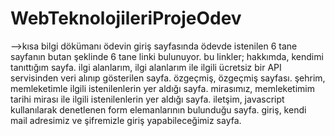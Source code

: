 # WebTeknolojileriProjeOdev
-->kısa bilgi dökümanı
ödevin giriş sayfasında ödevde istenilen 6 tane sayfanın butan şeklinde 6 tane linki bulunuyor.
bu linkler; 
hakkımda, kendimi tanıttığım sayfa.
ilgi alanlarım, ilgi alanlarım ile ilgili ücretsiz bir API servisinden veri alınıp gösterilen sayfa.
özgeçmiş, özgeçmiş sayfası.
şehrim, memleketimle ilgili istenilenlerin yer aldığı sayfa.
mirasımız, memleketimim tarihi mirası ile ilgili istenilenlerin yer aldığı sayfa.
iletşim, javascript kullanılarak denetlenen form elemanlarının bulunduğu sayfa.
giriş, kendi mail adresimiz ve şifremizle giriş yapabileceğimiz sayfa.
